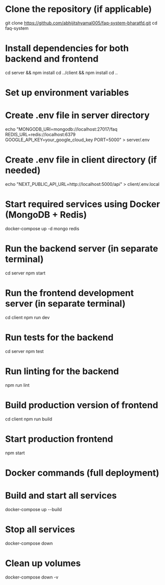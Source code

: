 # Clone the repository (if applicable)
git clone https://github.com/abhijitshyamal005/faq-system-bharatfd.git
cd faq-system

# Install dependencies for both backend and frontend
cd server && npm install
cd ../client && npm install
cd ..

# Set up environment variables
# Create .env file in server directory
echo "MONGODB_URI=mongodb://localhost:27017/faq
REDIS_URL=redis://localhost:6379
GOOGLE_API_KEY=your_google_cloud_key
PORT=5000" > server/.env

# Create .env file in client directory (if needed)
echo "NEXT_PUBLIC_API_URL=http://localhost:5000/api" > client/.env.local

# Start required services using Docker (MongoDB + Redis)
docker-compose up -d mongo redis

# Run the backend server (in separate terminal)
cd server
npm start

# Run the frontend development server (in separate terminal)
cd client
npm run dev

# Run tests for the backend
cd server
npm test

# Run linting for the backend
npm run lint

# Build production version of frontend
cd client
npm run build

# Start production frontend
npm start

# Docker commands (full deployment)
# Build and start all services
docker-compose up --build

# Stop all services
docker-compose down

# Clean up volumes
docker-compose down -v